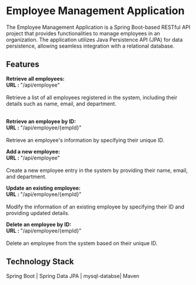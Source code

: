 <h1> Employee Management Application </h1>

The Employee Management Application is a Spring Boot-based RESTful API project that provides functionalities to manage employees in an organization. The application utilizes Java Persistence API (JPA) for data persistence, allowing seamless integration with a relational database.


<h2> Features </h2>
<b> Retrieve all employees: </b> <br>
<b> URL : </b> "/api/employee" <br><br>
Retrieve a list of all employees registered in the system, including their details such as name, email, and department.<br><br>

<b> Retrieve an employee by ID: </b><br>
<b> URL : </b> "/api/employee/{empId}" <br><br>
Retrieve an employee's information by specifying their unique ID.

<b> Add a new employee: </b> <br>
<b> URL : </b> "/api/employee" <br><br>
Create a new employee entry in the system by providing their name, email, and department.

<b> Update an existing employee:</b> <br>
<b> URL : </b> "/api/employee/{empId}" <br><br>
Modify the information of an existing employee by specifying their ID and providing updated details.

<b> Delete an employee by ID:</b><br>
<b> URL : </b> "/api/employee/{empId}" <br><br>
Delete an employee from the system based on their unique ID.

<h2> Technology Stack </h2>
Spring Boot | Spring Data JPA | mysql-databse|  Maven


